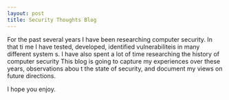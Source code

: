 ```yaml
---
layout: post
title: Security Thoughts Blog
---
```


For the past several years I have been researching computer security. In that ti
me I have tested, developed, identified vulnerabiliteis in many different system
s. I have also spent a lot of time researching the history of computer security
This blog is going to capture my experiences over these years, observations abou
t the state of security, and document my views on future directions. 

I hope you enjoy.
